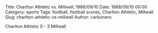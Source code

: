Title: Charlton Athletic vs. Millwall, 1988/09/10
Date: 1988/09/10 00:00
Category: sports
Tags: football, football scores, Charlton Athletic, Millwall
Slug: charlton-athletic-vs-millwall
Author: carbonero


Charlton Athletic 0 - 3 Millwall
